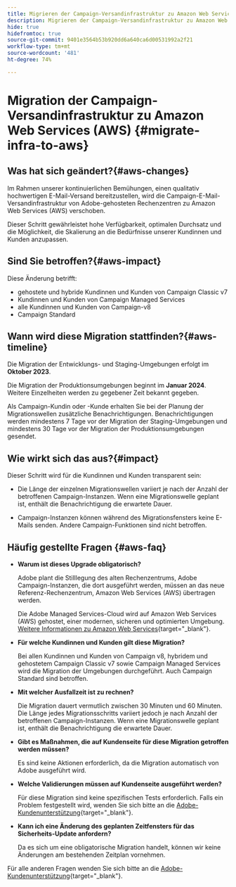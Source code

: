 ```yaml
---
title: Migrieren der Campaign-Versandinfrastruktur zu Amazon Web Services (AWS)
description: Migrieren der Campaign-Versandinfrastruktur zu Amazon Web Services (AWS)
hide: true
hidefromtoc: true
source-git-commit: 9401e3564b53b920dd6a640ca6d00531992a2f21
workflow-type: tm+mt
source-wordcount: '481'
ht-degree: 74%

---
```



# Migration der Campaign-Versandinfrastruktur zu Amazon Web Services (AWS) {#migrate-infra-to-aws}

## Was hat sich geändert?{#aws-changes}

Im Rahmen unserer kontinuierlichen Bemühungen, einen qualitativ hochwertigen E-Mail-Versand bereitzustellen, wird die Campaign-E-Mail-Versandinfrastruktur von Adobe-gehosteten Rechenzentren zu Amazon Web Services (AWS) verschoben.

Dieser Schritt gewährleistet hohe Verfügbarkeit, optimalen Durchsatz und die Möglichkeit, die Skalierung an die Bedürfnisse unserer Kundinnen und Kunden anzupassen.

## Sind Sie betroffen?{#aws-impact}

Diese Änderung betrifft:

* gehostete und hybride Kundinnen und Kunden von Campaign Classic v7
* Kundinnen und Kunden von Campaign Managed Services
* alle Kundinnen und Kunden von Campaign-v8
* Campaign Standard

## Wann wird diese Migration stattfinden?{#aws-timeline}

Die Migration der Entwicklungs- und Staging-Umgebungen erfolgt im **Oktober 2023**.

Die Migration der Produktionsumgebungen beginnt im **Januar 2024**. Weitere Einzelheiten werden zu gegebener Zeit bekannt gegeben.

Als Campaign-Kundin oder -Kunde erhalten Sie bei der Planung der Migrationswellen zusätzliche Benachrichtigungen. Benachrichtigungen werden mindestens 7 Tage vor der Migration der Staging-Umgebungen und mindestens 30 Tage vor der Migration der Produktionsumgebungen gesendet.

## Wie wirkt sich das aus?{#impact}

Dieser Schritt wird für die Kundinnen und Kunden transparent sein:

* Die Länge der einzelnen Migrationswellen variiert je nach der Anzahl der betroffenen Campaign-Instanzen. Wenn eine Migrationswelle geplant ist, enthält die Benachrichtigung die erwartete Dauer.

* Campaign-Instanzen können während des Migrationsfensters keine E-Mails senden. Andere Campaign-Funktionen sind nicht betroffen.


## Häufig gestellte Fragen {#aws-faq}

* **Warum ist dieses Upgrade obligatorisch?**

  Adobe plant die Stilllegung des alten Rechenzentrums, Adobe Campaign-Instanzen, die dort ausgeführt werden, müssen an das neue Referenz-Rechenzentrum, Amazon Web Services (AWS) übertragen werden.

  Die Adobe Managed Services-Cloud wird auf Amazon Web Services (AWS) gehostet, einer modernen, sicheren und optimierten Umgebung. [Weitere Informationen zu Amazon Web Services](https://aws.amazon.com/application-hosting/benefits/){target="_blank"}.

* **Für welche Kundinnen und Kunden gilt diese Migration?**

  Bei allen Kundinnen und Kunden von Campaign v8, hybridem und gehostetem Campaign Classic v7 sowie Campaign Managed Services wird die Migration der Umgebungen durchgeführt. Auch Campaign Standard sind betroffen.

* **Mit welcher Ausfallzeit ist zu rechnen?**

  Die Migration dauert vermutlich zwischen 30 Minuten und 60 Minuten. Die Länge jedes Migrationsschritts variiert jedoch je nach Anzahl der betroffenen Campaign-Instanzen. Wenn eine Migrationswelle geplant ist, enthält die Benachrichtigung die erwartete Dauer.

* **Gibt es Maßnahmen, die auf Kundenseite für diese Migration getroffen werden müssen?**

  Es sind keine Aktionen erforderlich, da die Migration automatisch von Adobe ausgeführt wird.

* **Welche Validierungen müssen auf Kundenseite ausgeführt werden?**

  Für diese Migration sind keine spezifischen Tests erforderlich. Falls ein Problem festgestellt wird, wenden Sie sich bitte an die [Adobe-Kundenunterstützung](https://experienceleague.adobe.com/?support-solution=Campaign#support){target="_blank"}.


* **Kann ich eine Änderung des geplanten Zeitfensters für das Sicherheits-Update anfordern?**

  Da es sich um eine obligatorische Migration handelt, können wir keine Änderungen am bestehenden Zeitplan vornehmen.

Für alle anderen Fragen wenden Sie sich bitte an die [Adobe-Kundenunterstützung](https://experienceleague.adobe.com/?support-solution=Campaign#support){target="_blank"}.
